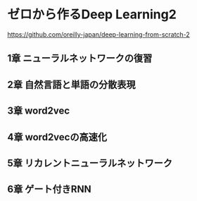 # ゼロから作るDeep Learning2
https://github.com/oreilly-japan/deep-learning-from-scratch-2
## 1章 ニューラルネットワークの復習
## 2章 自然言語と単語の分散表現
## 3章 word2vec
## 4章 word2vecの高速化
## 5章 リカレントニューラルネットワーク
## 6章 ゲート付きRNN